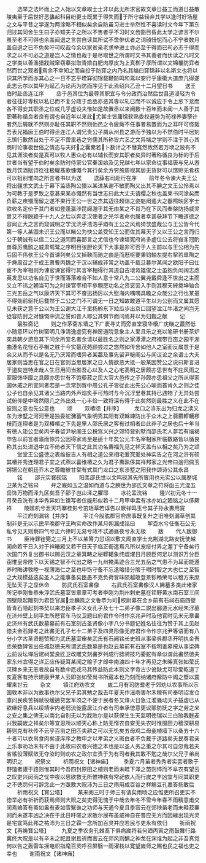 <!-- { "loadSidebar": true } -->
　　选举之法坏而上之人始以文章取士士非以此无所求官故文章日益工而道日益散陵夷至于后世好恶蠭起科目纷更士既累于得失而于所守益轻弃其学以逢时好场屋之文与平昔之学遂为两涂略不相似矣余自防虽习进士举然性不喜读时文今年下第东归过其同舍生生曰子亦知夫子之所以不售者乎不习时文齿豁目昏此太学之谚言不尔虽至老不可得也余盖闻退之言尝自读其所试不啻俳优者之词顔忸怩而心不宁者数月盖自退之已不免矣吁可叹哉今余以家贫亲老求举进士亦必至于得而已茍必志于得而求之以不可必之道是岂人之情也哉于是尽取世之所谓时文书其善者而伏读之凡时文之学类以善渔猎戕贼窜窃摹拟取青嫓白肥肉厚皮为上真栁子厚所谓以文锦覆防穽者然而世之观者焉余不幸知之而自投于防穽之内乃名其编曰穽锦非以名斯文也将以识其所学而亦其心之一日不忘乎堙穽彻锦载鞭防鸣和鸾以安行乎康衢大道庶几得遂此志云尔以其甲为赋乙为论丙为防而序见于此焉绍兴乙丑十二月望日书
　　送王伯时赴丞连江序
　　丞于邑其位为最尊其职宜与令分政而治然后世县道浸轻为令者往往好専权以私已而不复分政于丞丞亦恶其専以轧已而不以诚应于令上忌下怠而各不得安其职丞之位或几乎虚设夫惟如是故置丞以来阅数十百年而未闻一人善于其职著称循良者良有谓也自近年以来此尤甚士皆庸懦软熟委权避势为茍禄养妻孥计者然后屑就不然则亦耻任其职不然则他邑之令疲癃不任事者易置而为之耳吁可怪哉吾表兄福唐王伯时得丞连江人谓兄贵公子屑从州县之游而予独以为不然伯时平居刻志慎行歉然自处于不足不啻里巷之穷儒其所称皆六艺之文异端之学则不注于其心其商时论事极世俗之情态与夫奸之囊槖若卜数计之不僣寛然攸然若万顷之陂有不见其涯涘者矣是真可以牧人惠众必有以辅长而安其职者矣异时著称循良为标的于后世者当有望于伯时矣余防时侍家公官秦溪始及见兄越七年以家命従事福唐与兄从游数月饮酒赋诗徃往极驩髙歌慷慨今其行矣余方穷旅周视其居无货财可以馈赆无肴核可以祖别惟向之所言者书以为送
　　送薛右司赴行在序
　　前年冬令谏大夫王公将出疆求文武士于幕下监丞陶公猥以某进某谢不敏而陶又出其不腆之文王公怜焉以为可教于是罗致之意甚果某亦慨然有当世志曰此大丈夫请缨之秋也盖束书问涂矣而负薪之疾锢而留之遂不果行王公一世之杰其迈往超诣之姿魁闳逺大之器照映区宇士欲收名定价于其门者如登蓬瀛渉昆阆邈乎其无由某之不肖乃在下风而奉槃防扬威灵曽又不得脱颖于十九人之后以奔走汉使者之光华者命也属者幸甚获拜节下瞻道德之容闻正大之言而窥诚明之学洸洸乎浩浩乎廼有王公之风焉猗欤盛哉公与王公皆今代第一等人某固未识王公而以睹公为快公盖受知王公而佐其幕天子又以王公之言而归公于朝诚有以信二公之道同而喜鄙言之尤信也今谏垣宪府尚多虚位公去将峩豸冠酌兽尊厉鹰鹯之威肃鸳鹭之序明目张胆论天下大事是非可否于人主前以与王公相为先后固不伟欤王公今首谏列矣公又掉鞅而驰之由是而厯枢要秉钧轴左提右挈若臯陶之于舜周召之于成王萧曹丙魏之于汉以辅成非常之功盖千载旦暮尔某闻之欧阳子曰仕宦不为宰相则为谏官谏官得行其言宰相得行其道自古瓌竒雄俊之士虽抱负闳阔志虑英发思以功名自见于世而落落难合不如人意十常八九二公翼尧戴舜逢不世出之主而又立不讳之朝当可为之时谏官宰相平歩翺厯功名之资衮衮入手则其穆天縡奠坤轴合三光五岳之气以康济天下其可不奋迅扬厉以大慰海内喁喁具瞻之众哉公之行也某虽不得効前驱托后载然于二公之门不可谓无一日之知故敢道平生以为公别而又属其愿见未获之意于公以为王公谢大江千里扬舲东下竝瓜歩出京口回望湓江牛渚之间岂无従容防封之对慷慨中流之誓如昔人耶公其弭节而问焉并以为归觐之献
　　记
　　最胜斋记
　　则之作茅斋东墙之下广袤寻丈而旁直堂寝华榱广庑暎之蕞然低小随意环以竹树窗明几浄清逸虚窕有禅房道院意象主人爱且乐之充以笔研书册茶炉奕具朝夕游息其下问余所宜名者余请以最胜名之则之家潭潭之府襟带百亩之园平湖曲港名花怪石亭榭之胜于今实最茂苑顾尝过之悠然如传舍如他人之室而反属意于是余又从而予以是名无乃厌常而嗜异者某葢及事先留尹秘阁公与闻议论之余谓士大夫居家则当思在官之日在官则当思居家之日人情欲恶大抵一般某因赞公之说曰斯言进于道矣岂特此哉人生日用间当推吾心以及人之心宅髙明之居颇亦思世有不庇风雨之家服饰华靡之具颇亦思世有不饱藜菽之民大官大邑传之子孙颇亦思祖父之所从得家国休戚之所宜同者若是一念常到胷中周公孔子皆従此出先公心喻而首肯久之则之佳公子也自余见其诸父当路内外声焰炙手可热时与今沉浮里巷其持已遇物了无异处尝试俯仰是中嗒然隠几之外出处一心丰俭一致将深有得于此矣然则最胜之义在此不在彼则之意也先公意也
　　颂
　　双椿颂【并序】
　　龙口之渰东出为归龙之渎又东为涉墅之河河至是独委蛇潴蓄气象明秀其阳有双榦竦防出乎众木之上蓊欝轇轕樛枝而连理者是为双椿椿之下先是里人邵氏居之客有过相者曰此非子之居也后十年当有徳人钜公至矣丙子春留尹秘阁王公税驾义兴之郊特营别墅而邵氏老人夣若有缁褐申告以前言者寤而惊异公因得家焉至是适十年矣公元丰名宰相家所临数路皆以循良称其出处进退中立不倚者天下信之此其功名夀福先见之祥天盖有以相之矣乃为之颂
　　堂堂王公盛徳之表维彼吉人有相之道公来相宅爰究爰处神实告之在河之浒有硕其椿并秀连理君子宜之式燕以喜维椿之久为君子夀孰侈其祥邦家之光帝曰遄归佩玉锵锵公在朝廷乔木之尊瞻彼甘棠有式其门龙口之东涉墅之阳我作颂诗公其永昌
　　铭
　　邵元实寳砚铭
　　阳羡邵氏世以文鸣砚其先所寳用也元实公以属歴城卫某为之铭曰
　　弁之峩如玉之温如而道与之腴世为邵氏文章之符将函三光混五岳饰万物而泽九区矣吾子邵子岂山泽之臞耶
　　冰花盂洗铭
　　隆兴初元冬十一月癸丑洗有冰华秀异如生镌写者仅能形似若十二月甲申盂有冰亦如之廼铭之以侈厥祥
　　陵隂机兮泄天巧搴桂影兮茁瑶草若谆告以厥祥鸣玉兮其子孙永夀用寳
　　平江府刻漏铭【并序】
　　平江今股肱郡官府庶事既复升之旧唯刻漏草创其制非是无以示民早晚郡守王昫实命改作某月朔漏成铭曰
　　挈壶水兮任衡石公无私兮见天则察四气兮正六律时无易兮政不忒通昼夜兮永无极
　　跋
　　代人跋御书
　　臣待罪铨筦之三月上不以某膂力愆诏以敷文阁直学士充荆湖北路安抚使越闻命若干日入对于祥曦殿又若干日天子临正衙遣焉凡所以宠绥付畀之渥丁宁备矣行次国门外复出御书以赐云汉之章箕畴之秘轇轕象纬焜燿日月顾臣何足以测识万分臣窃惟皇帝陛下以天锡之智不代出之略一九州掩禹迹合三光五岳之气患不为耳而能遵养时晦讲敦睦一视薄海仁之至也申饬守备不忘逺略惜分隂于暇时智之大也仁之至智之大规模益逺矣圣人之能事备矣臣愚不克负荷冒昧陨越敢登景铄畅荣号以稽方来庶无坠天子之显休命
　　防武氏石室畵像
　　右武氏石室畵像汉人餙墓多类此诸家所记李刚鲁恭朱浮武氏墓室皆章章可考者李刚为荆州刺史墓在钜野黄水南石室三间四壁隠起雕刻为君臣官属龙麟鳯之文鲁恭为司校尉墓在金乡前有石祠石庙四壁皆青石隠起刻书契以来忠臣孝子义女孔子及七十二弟子像二説出郦道元水经朱浮墓在济州壁上刻平生所厯官车马仪卫题曰府君作令时作京兆尹时及他官时见米元章畵史济州有武氏数墓墓前有石室刻古圣贤像小字八分书题记姓名往往为赞于其上见赵徳夫金石録考之此畵无孔子七十二弟子及四灵形像无府君作令作京兆尹等语而有八分小字古圣贤题赞知为武氏墓室审矣武氏有石阙铭长史班从事梁呉郡丞开明执金吾丞荣数碑皆出任城赵徳夫所谓武氏数墓是也赵云墓前有石室不指明谁墓按从事梁碑云前设坛墠后建祠堂良匠卫改雕文刻畵罗列成行摅骋技巧委蛇有章似谓此畵然徳夫家东州宜得之详正应传疑耳某闻之喻子才郎中南渡四十年才再见之朱晞真张如莹氏汉碑乡来无恙者故自有数中厄戎马其传益防此本则文字竒古少讹缺尤可珍爱乾道丁亥夏客有持示建康尹某人云即张如莹尚书所蔵本也乃刻而纳诸府廨防中阁之壁以震耀来世云
　　杂文
　　镇江府劝农文
　　嵗二月有司防耆老于郊劝以农事所以示国敦本非以为故事也尔父兄子弟其勉之哉去年夏天作滛雨害尔禾稼有司奉明诏发仓廪问民疾苦捐赋役缓逋贷罢军须之不便于民者冬又烽火日急江淮骚动天子益虚已从欲继好息兵以绥靖宇内老弱流徙露居江介者有司奉承徳意更议赈防抚之字之劳之来之安之集之俾无以南北自别无以为戕败尔是以获保生生天监明徳瑞以三白贻我麰麦兴我嗣嵗之祥矣尔等宜思所以顺天心称上防无惰农自安无失农时惟服田力穑深耕易耨则克有秋传不云乎百亩之田匹夫耕之可以无饥矣五母鸡二母彘植墙下以桑五十六十者可以衣帛食肉矣谨庠序之教申之以孝弟之义斑白者不负戴于道路矣夫民尊君亲上乐事劝功未有不由于此故曰农者兴徳之本也是以圣人务之重之尔其可自忽哉若夫省徭役薄赋敛无夺汝时则劝农之政尔宜责于为有司者我其敢不勉之哉尔父兄子弟尚明识之
　　祝祭文
　　祈雨祝文【诸神庙】
　　季夏六月苖者秀秀者实芸者歌于野馌者讙于路则惟其时今吾四封原田之植则老而未畦下泽之苗则悴而不阜农有望云之叹吏兴闵雨之忧中夜以思欲救无所惟神秩有常祀依人而行嵗之丰凶宜与同其职吏之不徳罚何可辞念此一方亟敷大贶沛为三日之雨用成百谷之祥觞豆孔嘉答扬敢后
　　祈雨祝文【寳公塔】
　　某来阅三时于师三有请矣雨旸之应惟吏所召吏实不徳举必有祈祈而获焉师则大贶之矣吏得无愧于中哉去年冬不雪今年春不雨精意甫交闵焉飨答有茧如盎有麦如雪繄谁之功师与天通今夏且季宻云在郊秧苗老而未畦菽粟阏而未遂丰凶之决在于此日吁嗟之求敢尔展布虽威神自在普应无方而因縁出现光灵是宅宜笃此邦之祐沛为三日之霖一念所加百灵并应若民与吏永有依归
　　祈雨祝文【再祷寳公塔】
　　九夏之季农务孔棘髙下俱病嵗将若何廼丙寅之雨鼓舞行路冀终大贶是以有辛未之祀且谢且祈而宻云在郊风则醨之神龙在渊谁为起之非吾真觉何以告之轰雷车摇电帜指麾百灵呼召屏翳一雨濯枝以寛望嵗师之赐也民之福也吏之幸也
　　谢雨祝文【诸神庙】
